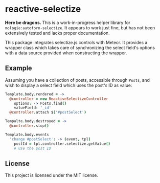 # reactive-selectize

**Here be dragons.** This is a work-in-progress helper library for
`mologie:autoform-selectize`. It appears to work just fine, but has
not been extensively tested and lacks proper documentation.

This package integrates selectize.js controls with Meteor. It provides
a wrapper class which takes care of synchronizing the select field's
options with a data source provided when constructing the wrapper.

## Example

Assuming you have a collection of posts, accessible through `Posts`,
and wish to display a select field which uses the post's ID as value:

```coffeescript
Template.body.rendered = ->
  @controller = new ReactiveSelectizeController
    options: -> Posts.find()
    valueField: '_id'
  @controller.attach $('#postSelect')

Tempalte.body.destroyed = ->
  @controller.stop()

Template.body.events
  'change #postSelect': -> (event, tpl)
    postId = tpl.controller.selectize.getValue()
    # Use the post ID
```


## License

This project is licensed under the MIT license.
